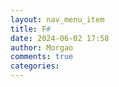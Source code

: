 ```yaml
---
layout: nav_menu_item
title: F#
date: 2024-06-02 17:58
author: Morgao
comments: true
categories: 
---
```


